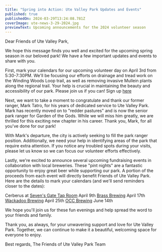 ```yaml
---
title: "Spring into Action: Ute Valley Park Updates and Events"
published: true
publishedOn: 2024-03-29T13:24:08.781Z
coverImage: ute-news-3-29-2024.jpg
previewText: Upcoming announcements for the 2024 volunteer season
---
```

Dear Friends of Ute Valley Park,

We hope this message finds you well and excited for the upcoming spring season in our beloved park! We have a few important updates and events to share with you.

First, mark your calendars for our upcoming volunteer day on April 3rd from 5:30-7:30PM. We'll be focusing our efforts on drainage and tread work on the Winding Woods Loop trail, as well as removing invasive Mullein plants along the regional trail. Your help is crucial in maintaining the beauty and accessibility of our park. Please join us if you can! Sign up [here](https://cerv.is/0132x4184)

Next, we want to take a moment to congratulate and thank our former ranger, Mark Tatro, for his years of dedicated service to Ute Valley Park. Mark has recently moved on to "redder pastures" and is now the senior park ranger for Garden of the Gods. While we will miss him greatly, we are thrilled for this exciting new chapter in his career. Thank you, Mark, for all you've done for our park!

With Mark's departure, the city is actively seeking to fill the park ranger position. Additionally, we need your help in identifying areas of the park that require extra attention. If you notice any troubled spots during your visits, please let us know so we can focus our volunteer efforts effectively.

Lastly, we're excited to announce several upcoming fundraising events in collaboration with local breweries. These "pint nights" are a fantastic opportunity to enjoy great beer while supporting our park. A portion of the proceeds from each event will directly benefit Friends of Ute Valley Park. Here are the details to mark your calendars (and we'll send reminders closer to the dates):

Cerberus at [Seven's Gate Tap Room](https://maps.app.goo.gl/B91xhWHEQrN3oDZp9) April 9th
[B﻿rass Brewing](https://maps.app.goo.gl/sDssNPn4tA9NnK1fA) April 17th
[W﻿ackadoo Brewing](https://maps.app.goo.gl/nH6eiqeStqgzvdbFA) April 25th
[O﻿CC Brewing](https://maps.app.goo.gl/J5QY6TCwBgumGcoM6) June 14th

We hope you'll join us for these fun evenings and help spread the word to your friends and family.

Thank you, as always, for your unwavering support and love for Ute Valley Park. Together, we can continue to make it a beautiful, welcoming space for everyone to enjoy.

Best regards, The Friends of Ute Valley Park Team